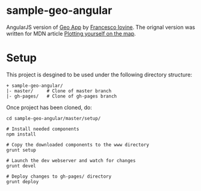 sample-geo-angular
==================

AngularJS version of [Geo App](https://github.com/franciov/geo) by [Francesco Iovine](http://www.francesco.iovine.name/).  The orignal version was written for MDN article [Plotting yourself on the map](https://developer.mozilla.org/en-US/Apps/Build/gather_and_modify_data/Plotting_yourself_on_the_map).

Setup
=====

This project is desgined to be used under the following directory structure:

```
+ sample-geo-angular/
|- master/     # Clone of master branch
|- gh-pages/   # Clone of gh-pages branch
```

Once project has been cloned, do:

```
cd sample-geo-angular/master/setup/

# Install needed components
npm install

# Copy the downloaded components to the www directory
grunt setup

# Launch the dev webserver and watch for changes
grunt devel

# Deploy changes to gh-pages/ directory
grunt deploy

```
